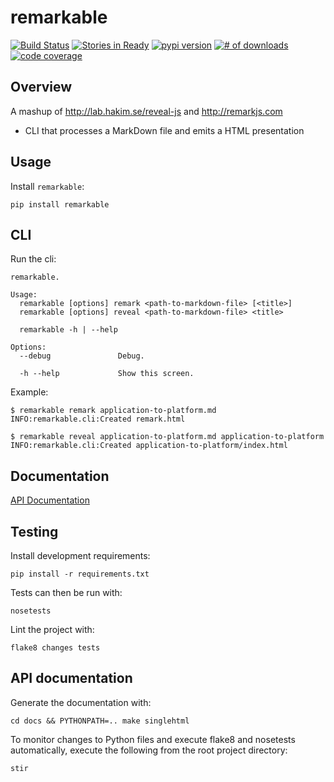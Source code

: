 # remarkable

[![Build Status](https://secure.travis-ci.org/michaeljoseph/remarkable.png)](http://travis-ci.org/michaeljoseph/remarkable)
[![Stories in Ready](https://badge.waffle.io/michaeljoseph/remarkable.png?label=ready)](https://waffle.io/michaeljoseph/remarkable) [![pypi version](https://badge.fury.io/py/remarkable.png)](http://badge.fury.io/py/remarkable)
[![# of downloads](https://pypip.in/d/remarkable/badge.png)](https://crate.io/packages/remarkable?version=latest)
[![code coverage](https://coveralls.io/repos/michaeljoseph/remarkable/badge.png?branch=master)](https://coveralls.io/r/michaeljoseph/remarkable?branch=master)

## Overview

A mashup of http://lab.hakim.se/reveal-js and http://remarkjs.com

* CLI that processes a MarkDown file and emits a HTML presentation

## Usage

Install `remarkable`:

    pip install remarkable

## CLI

Run the cli:

```
remarkable.

Usage:
  remarkable [options] remark <path-to-markdown-file> [<title>]
  remarkable [options] reveal <path-to-markdown-file> <title>

  remarkable -h | --help

Options:
  --debug               Debug.

  -h --help             Show this screen.
```

Example:
```
$ remarkable remark application-to-platform.md
INFO:remarkable.cli:Created remark.html

$ remarkable reveal application-to-platform.md application-to-platform
INFO:remarkable.cli:Created application-to-platform/index.html
```

## Documentation

[API Documentation](http://remarkable.rtfd.org)

## Testing

Install development requirements:

    pip install -r requirements.txt

Tests can then be run with:

    nosetests

Lint the project with:

    flake8 changes tests

## API documentation

Generate the documentation with:

    cd docs && PYTHONPATH=.. make singlehtml

To monitor changes to Python files and execute flake8 and nosetests
automatically, execute the following from the root project directory:

    stir